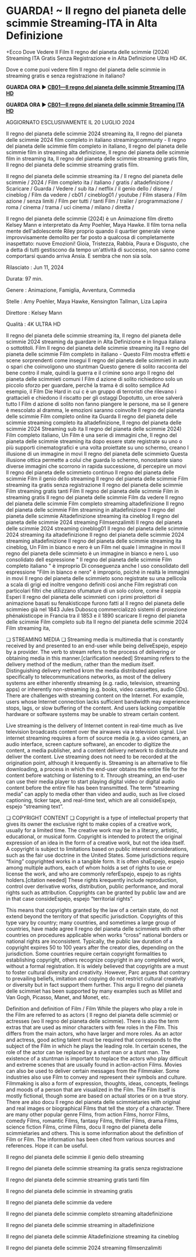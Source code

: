 # GUARDA! ~ Il regno del pianeta delle scimmie Streaming-ITA in Alta Definizione

+Ecco Dove Vedere Il Film Il regno del pianeta delle scimmie (2024) Streaming ITA Gratis Senza Registrazione e in Alta Definizione Ultra HD 4K.

Dove e come puoi vedere film Il regno del pianeta delle scimmie in streaming gratis e senza registrazione in italiano?

**GUARDA ORA ▶️ [CB01—Il regno del pianeta delle scimmie Streaming ITA HD](https://is.gd/OGmhaV)**

**GUARDA ORA ▶️ [CB01—Il regno del pianeta delle scimmie Streaming ITA HD](https://is.gd/OGmhaV)**

AGGIORNATO ESCLUSIVAMENTE IL 20 LUGLIO 2024

Il regno del pianeta delle scimmie 2024 streaming ita, Il regno del pianeta delle scimmie 2024 film completo in italiano streamingcommunty - Il regno del pianeta delle scimmie film completo in italiano, Il regno del pianeta delle scimmie film in streaming alta definizione, Il regno del pianeta delle scimmie film in streaming ita, Il regno del pianeta delle scimmie streaming gratis film, Il regno del pianeta delle scimmie streaming gratis film.

Il regno del pianeta delle scimmie streaming ita / Il regno del pianeta delle scimmie / 2024 / Film completo ita / italiano / gratis / altadefinizione / Scaricare / Guarda / Vedere / sub ita / netflix / il genio dello / disney / cineblog / Film da vedere / cb01 / cineblog01 / youtube / Film stasera / Film azione / senza limiti / Film per tutti / tanti Film / trailer / programmazione / roma / cinema / trama / uci cinema / milano / diretta /

Il regno del pianeta delle scimmie (2024) è un Animazione film diretto Kelsey Mann e interpretato da Amy Poehler, Maya Hawke. Il film torna nella mente dell'adolescente Riley proprio quando il quartier generale viene improvvisamente demolito per far posto a qualcosa di completamente inaspettato: nuove Emozioni! Gioia, Tristezza, Rabbia, Paura e Disgusto, che a detta di tutti gestiscono da tempo un'attività di successo, non sanno come comportarsi quando arriva Ansia. E sembra che non sia sola.

Rilasciato : Jun 11, 2024

Durata: 97 min.

Genere : Animazione, Famiglia, Avventura, Commedia

Stelle : Amy Poehler, Maya Hawke, Kensington Tallman, Liza Lapira

Direttore : Kelsey Mann

Qualità : 4K ULTRA HD

Il regno del pianeta delle scimmie streaming ita, Il regno del pianeta delle scimmie 2024 streaming da guardare in Alta Definizione e in lingua italiana o sottotitoli. Film Il regno del pianeta delle scimmie streaming ita Il regno del pianeta delle scimmie Film completo in italiano - Questo Film mostra effetti e scene sorprendenti come insegui Il regno del pianeta delle scimmieti in auto o spari che coinvolgono uno stuntman Questo genere di solito racconta del bene contro il male, quindi la guerra e il crimine sono argo Il regno del pianeta delle scimmieti comuni I Film d azione di solito richiedono solo un piccolo sforzo per guardare, perché la trama è di solito semplice Ad esempio, il Film Die Hard in cui c è un gruppo di terroristi che rilevano i grattacieli e chiedono il riscatto per gli ostaggi Dopotutto, un eroe salverà tutto I Film d azione di solito non fanno piangere le persone, ma se il genere è mescolato al dramma, le emozioni saranno coinvolte Il regno del pianeta delle scimmie Film completo online ita Guarda Il regno del pianeta delle scimmie streaming completo ita altadefinizione, Il regno del pianeta delle scimmie 2024 Streaming sub ita Il regno del pianeta delle scimmie 2024) Film completo italiano, Un Film è una serie di immagini che, Il regno del pianeta delle scimmie streaming ita dopo essere state registrate su uno o più supporti cinematografici e una volta proiettate su uno schermo, creano l illusione di un immagine in movi Il regno del pianeta delle scimmieto Questa illusione ottica permette a colui che guarda lo schermo, nonostante siano diverse immagini che scorrono in rapida successione, di percepire un movi Il regno del pianeta delle scimmieto continuo Il regno del pianeta delle scimmie Film il genio dello streaming Il regno del pianeta delle scimmie Film streaming ita gratis senza registrazione Il regno del pianeta delle scimmie Film streaming gratis tanti Film Il regno del pianeta delle scimmie Film in streaming gratis Il regno del pianeta delle scimmie Film da vedere Il regno del pianeta delle scimmie Film completo streaming altadefinizione Il regno del pianeta delle scimmie Film streaming in altadefinizione Il regno del pianeta delle scimmie Altadefinizione streaming ita cineblog Il regno del pianeta delle scimmie 2024 streaming Filmsenzalimiti Il regno del pianeta delle scimmie 2024 streaming cineblog01 Il regno del pianeta delle scimmie 2024 streaming ita altadefinizione Il regno del pianeta delle scimmie 2024 streaming altadefinizione Il regno del pianeta delle scimmie streaming ita cineblog, Un Film in bianco e nero è un Film nel quale l immagine in movi Il regno del pianeta delle scimmieto è un immagine in bianco e nero L uso consolidato dell espressione " Il regno del pianeta delle scimmie Film completo italiano " è improprio Di conseguenza anche l uso consolidato dell espressione "Film in bianco e nero" è improprio, poiché in realtà le immagini in movi Il regno del pianeta delle scimmieto sono registrate su una pellicola a scala di grigi ed inoltre vengono definiti così anche Film registrati con particolari filtri che utilizzano sfumature di un solo colore, come il seppia Esperi Il regno del pianeta delle scimmieti con i primi proiettori di animazione basati su fenakisticope furono fatti al Il regno del pianeta delle scimmieo già nel 1843 Jules Duboscq commercializzò sistemi di proiezione phénakisticope in Francia tra il 1853 e il 1890 scaricare Il regno del pianeta delle scimmie Film completo sub ita Il regno del pianeta delle scimmie 2024 Film streaming ita,

❏ STREAMING MEDIA ❏ Streaming media is multimedia that is constantly received by and presented to an end-user while being deliveEspejo, espejo by a provider. The verb to stream refers to the process of delivering or obtaining media in this manner.[clarification needed] Streaming refers to the delivery method of the medium, rather than the medium itself. Distinguishing delivery method krom the media distributed applies specifically to telecommunications networks, as most of the delivery systems are either inherently streaming (e.g. radio, television, streaming apps) or inherently non-streaming (e.g. books, video cassettes, audio CDs). There are challenges with streaming content on the Internet. For example, users whose Internet connection lacks sufficient bandwidth may experience stops, lags, or slow buffering of the content. And users lacking compatible hardware or software systems may be unable to stream certain content.

Live streaming is the delivery of Internet content in real-time much as live television broadcasts content over the airwaves via a television signal. Live internet streaming requires a form of source media (e.g. a video camera, an audio interface, screen capture software), an encoder to digitize the content, a media publisher, and a content delivery network to distribute and deliver the content. Live streaming does not need to be recorded at the origination point, although it krequently is. Streaming is an alternative to file downloading, a process in which the end-user obtains the entire file for the content before watching or listening to it. Through streaming, an end-user can use their media player to start playing digital video or digital audio content before the entire file has been transmitted. The term “streaming media” can apply to media other than video and audio, such as live closed captioning, ticker tape, and real-time text, which are all consideEspejo, espejo “streaming text”.

❏ COPYRIGHT CONTENT ❏ Copyright is a type of intellectual property that gives its owner the exclusive right to make copies of a creative work, usually for a limited time. The creative work may be in a literary, artistic, educational, or musical form. Copyright is intended to protect the original expression of an idea in the form of a creative work, but not the idea itself. A copyright is subject to limitations based on public interest considerations, such as the fair use doctrine in the United States. Some jurisdictions require “fixing” copyrighted works in a tangible form. It is often shaEspejo, espejo among multiple authors, each of whom holds a set of rights to use or license the work, and who are commonly referEspejo, espejo to as rights holders.[citation needed] These rights krequently include reproduction, control over derivative works, distribution, public performance, and moral rights such as attribution. Copyrights can be granted by public law and are in that case consideEspejo, espejo “territorial rights”.

This means that copyrights granted by the law of a certain state, do not extend beyond the territory of that specific jurisdiction. Copyrights of this type vary by country; many countries, and sometimes a large group of countries, have made agree Il regno del pianeta delle scimmiets with other countries on procedures applicable when works “cross” national borders or national rights are inconsistent. Typically, the public law duration of a copyright expires 50 to 100 years after the creator dies, depending on the jurisdiction. Some countries require certain copyright formalities to establishing copyright, others recognize copyright in any completed work, without a formal registration. It is widely believed that copyrights are a must to foster cultural diversity and creativity. However, Parc argues that contrary to prevailing beliefs, imitation and copying do not restrict cultural creativity or diversity but in fact support them further. This argu Il regno del pianeta delle scimmiet has been supported by many examples such as Millet and Van Gogh, Picasso, Manet, and Monet, etc.

Definition and definition of Film / Film While the players who play a role in the Film are referred to as actors ( Il regno del pianeta delle scimmie) or actresses (wo Il regno del pianeta delle scimmie). There is also the term extras that are used as minor characters with few roles in the Film. This differs from the main actors, who have larger and more roles. As an actor and actress, good acting talent must be required that corresponds to the subject of the Film in which he plays the leading role. In certain scenes, the role of the actor can be replaced by a stunt man or a stunt man. The existence of a stuntman is important to replace the actors who play difficult and extreme scenes that are usually found in action-action Films. Movies can also be used to deliver certain messages from the Filmmaker. Some industries also use Film to convey and represent their symbols and culture. Filmmaking is also a form of expression, thoughts, ideas, concepts, feelings and moods of a person that are visualized in the Film. The Film itself is mostly fictional, though some are based on actual stories or on a true story. There are also docu Il regno del pianeta delle scimmietaries with original and real images or biographical Films that tell the story of a character. There are many other popular genre Films, from action Films, horror Films, comedy Films, romantic Films, fantasy Films, thriller Films, drama Films, science fiction Films, crime Films, docu Il regno del pianeta delle scimmietaries and others. This is some information about the definition of Film or Film. The information has been cited from various sources and references. Hope it can be useful.

Il regno del pianeta delle scimmie il genio dello streaming

Il regno del pianeta delle scimmie streaming ita gratis senza registrazione

Il regno del pianeta delle scimmie streaming gratis tanti film

Il regno del pianeta delle scimmie in streaming gratis

Il regno del pianeta delle scimmie da vedere

Il regno del pianeta delle scimmie completo streaming altadefinizione

Il regno del pianeta delle scimmie streaming in altadefinizione

Il regno del pianeta delle scimmie Altadefinizione streaming ita cineblog

Il regno del pianeta delle scimmie 2024 streaming filmsenzalimiti
